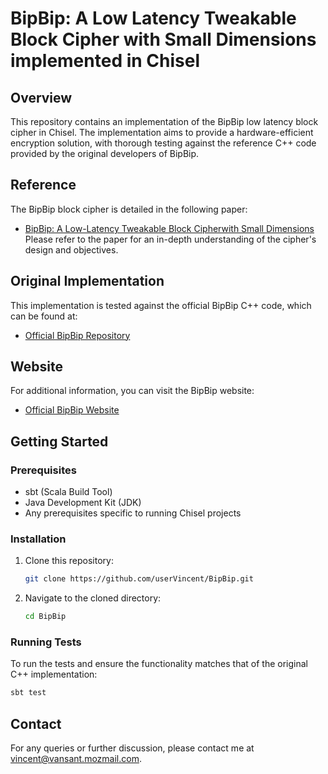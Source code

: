 
# BipBip: A Low Latency Tweakable Block Cipher with Small Dimensions implemented in Chisel

## Overview
This repository contains an implementation of the BipBip low latency block cipher in Chisel. The implementation aims to provide a hardware-efficient encryption solution, with thorough testing against the reference C++ code provided by the original developers of BipBip.

## Reference
The BipBip block cipher is detailed in the following paper:
- [BipBip: A Low-Latency Tweakable Block Cipherwith Small Dimensions](https://doi.org/10.46586/tches.v2023.i1.326-368)
Please refer to the paper for an in-depth understanding of the cipher's design and objectives.

## Original Implementation
This implementation is tested against the official BipBip C++ code, which can be found at:
- [Official BipBip Repository](https://gitlab.science.ru.nl/shahramr/bipbip_tweakable_block_cipher)

## Website
For additional information, you can visit the BipBip website:
- [Official BipBip Website](https://cs.ru.nl/~joan/bipbip.html)

## Getting Started

### Prerequisites
- sbt (Scala Build Tool)
- Java Development Kit (JDK)
- Any prerequisites specific to running Chisel projects

### Installation
1. Clone this repository:
   ```bash
   git clone https://github.com/userVincent/BipBip.git
   ```
2. Navigate to the cloned directory:
   ```bash
   cd BipBip
   ```

### Running Tests
To run the tests and ensure the functionality matches that of the original C++ implementation:
```bash
sbt test
```

## Contact
For any queries or further discussion, please contact me at vincent@vansant.mozmail.com.
